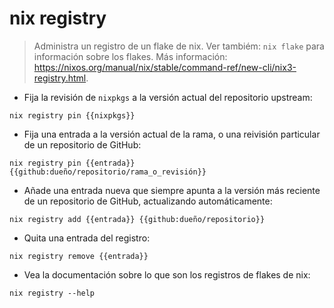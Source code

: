 # nix registry

> Administra un registro de un flake de nix.
> Ver tambiém: `nix flake` para información sobre los flakes.
> Más información: <https://nixos.org/manual/nix/stable/command-ref/new-cli/nix3-registry.html>.

- Fija la revisión de `nixpkgs` a la versión actual del repositorio upstream:

`nix registry pin {{nixpkgs}}`

- Fija una entrada a la versión actual de la rama, o una reivisión particular de un repositorio de GitHub:

`nix registry pin {{entrada}} {{github:dueño/repositorio/rama_o_revisión}}`

- Añade una entrada nueva que siempre apunta a la versión más reciente de un repositorio de GitHub, actualizando automáticamente:

`nix registry add {{entrada}} {{github:dueño/repositorio}}`

- Quita una entrada del registro:

`nix registry remove {{entrada}}`

- Vea la documentación sobre lo que son los registros de flakes de nix:

`nix registry --help`
